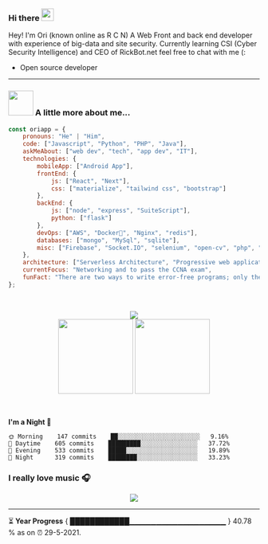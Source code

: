 ### Hi there <a href="https://www.gautamkrishnar.com/"><img src="https://media.giphy.com/media/hvRJCLFzcasrR4ia7z/giphy.gif" width="25px"></a>

Hey! I'm Ori (known online as R C N) A Web Front and back end developer with experience of big-data and site security. Currently learning CSI (Cyber Security Intelligence) and CEO of RickBot.net feel free to chat with me (:

* Open source developer

<hr>


### <img src="https://media.giphy.com/media/VgCDAzcKvsR6OM0uWg/giphy.gif" width="50"> A little more about me...  

```javascript
const oriapp = {
    pronouns: "He" | "Him",
    code: ["Javascript", "Python", "PHP", "Java"],
    askMeAbout: ["web dev", "tech", "app dev", "IT"],
    technologies: {
        mobileApp: ["Android App"],
        frontEnd: {
            js: ["React", "Next"],
            css: ["materialize", "tailwind css", "bootstrap"]
        },
        backEnd: {
            js: ["node", "express", "SuiteScript"],
            python: ["flask"]
        },
        devOps: ["AWS", "Docker🐳", "Nginx", "redis"],
        databases: ["mongo", "MySql", "sqlite"],
        misc: ["Firebase", "Socket.IO", "selenium", "open-cv", "php", "SuiteApp", "discord.js", "discord.py"]
    },
    architecture: ["Serverless Architecture", "Progressive web applications", "Single page applications"],
    currentFocus: "Networking and to pass the CCNA exam",
    funFact: "There are two ways to write error-free programs; only the third one works"
};
```

<br>
<!-- https://github-profile-trophy.vercel.app/?username=oriapp&theme=onedark&rank=SECRET,SSS,SS,S,AAA,AA,A,B -->
<!-- https://github-profile-trophy.vercel.app/?username=oriapp&column=6&rank=SSS,SS,S,AAA,AA,A,B,C -->
  


<!-- 
![Ori Apps's github stats](https://github-readme-stats.vercel.app/api?username=oriapp&include_all_commits&show_icons=true&theme=tokyonight)
-->

<p align=center>
    <img src="https://github-profile-trophy.vercel.app/?username=oriapp&theme=onedark&rank=SECRET,SSS,SS,S,AAA,AA,A,B" />
    <br>
  <img height="150px" src="https://github-readme-stats.vercel.app/api?username=oriapp&show_icons=true&theme=tokyonight&hide_title=true&count_private=true" />
  <img height="150px" src="https://github-readme-stats.vercel.app/api/top-langs/?username=oriapp&layout=compact&hide=html,Makefile&text_color=daf7dc&bg_color=151515" />
</p>
<br>



**I'm a Night 🦉** 

```text
🌞 Morning    147 commits    ██░░░░░░░░░░░░░░░░░░░░░░░   9.16%
🌆 Daytime    605 commits    █████████░░░░░░░░░░░░░░░░   37.72%
🌃 Evening    533 commits    █████░░░░░░░░░░░░░░░░░░░░   19.89%
🌙 Night      319 commits    ████████░░░░░░░░░░░░░░░░░   33.23%

```


### I really love music 🎧

<!-- [<img src="https://now-playing-codestackr.vercel.app/api/spotify-playing" alt="codeSTACKr Spotify Playing" width="350" />](https://open.spotify.com/user/0dp39s47id0daot408xhnrn0g) -->

<p align="center">
  <a href="https://open.spotify.com/user/0dp39s47id0daot408xhnrn0g">
    <!-- Music bars move to the beat and are colored based on the track's happiness, danceability and energy! -->
    <img src="https://andyruwruw.vercel.app/api/now-playing">
  </a>
</p>

<hr>

⏳ **Year Progress** { ████████████▁▁▁▁▁▁▁▁▁▁▁▁▁▁▁▁▁▁ } 40.78 % as on ⏰ 29-5-2021.

